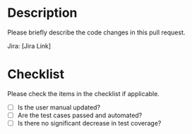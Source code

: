 # Description

Please briefly describe the code changes in this pull request.

Jira: [Jira Link]

# Checklist

Please check the items in the checklist if applicable.

- [ ] Is the user manual updated?
- [ ] Are the test cases passed and automated?
- [ ] Is there no significant decrease in test coverage?
